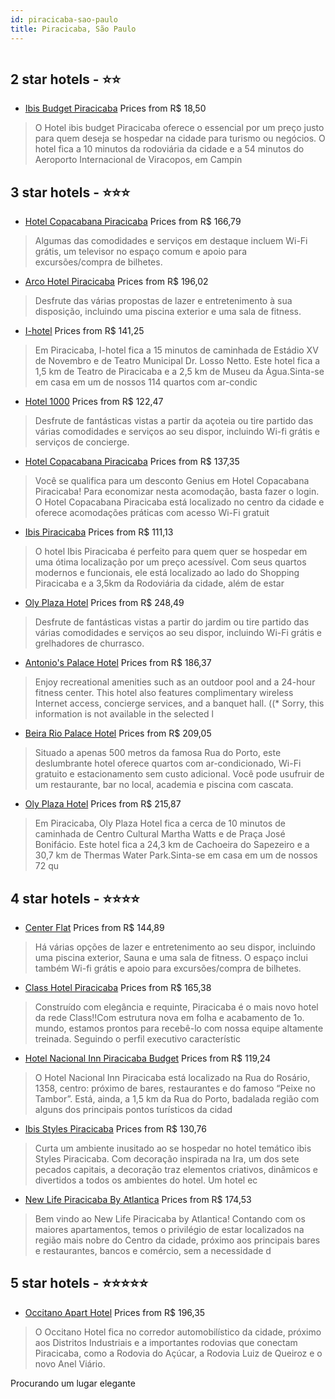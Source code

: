 ```yaml
---
id: piracicaba-sao-paulo
title: Piracicaba, São Paulo
---
```


<center><img src="https://i.travelapi.com/hotels/21000000/20120000/20115400/20115382/b3b53db3_z.jpg" alt="" /></center>


##  2 star hotels - ⭐️⭐️

-    [Ibis Budget Piracicaba](https://us.hurb.com/hotels/piracicaba/ibis-budget-piracicaba-HT-5F2R?cmp=18055) Prices from R$ 18,50
   > O Hotel ibis budget Piracicaba oferece o essencial por um preço justo para quem deseja se hospedar na cidade para turismo ou negócios. O hotel fica a 10 minutos da rodoviária da cidade e a 54 minutos do Aeroporto Internacional de Viracopos, em Campin

##  3 star hotels - ⭐️⭐️⭐️

-    [Hotel Copacabana Piracicaba](https://us.hurb.com/hotels/piracicaba/hotel-copacabana-piracicaba-HT-6OUI?cmp=18055) Prices from R$ 166,79
   > Algumas das comodidades e serviços em destaque incluem Wi-Fi grátis, um televisor no espaço comum e apoio para excursões/compra de bilhetes.
-    [Arco Hotel Piracicaba](https://us.hurb.com/hotels/piracicaba/arco-hotel-piracicaba-HT-F0LT?cmp=18055) Prices from R$ 196,02
   > Desfrute das várias propostas de lazer e entretenimento à sua disposição, incluindo uma piscina exterior e uma sala de fitness.
-    [I-hotel](https://us.hurb.com/hotels/piracicaba/i-hotel-HT-FPI6?cmp=18055) Prices from R$ 141,25
   > Em Piracicaba, I-hotel fica a 15 minutos de caminhada de Estádio XV de Novembro e de Teatro Municipal Dr. Losso Netto.  Este hotel fica a 1,5 km de Teatro de Piracicaba e a 2,5 km de Museu da Água.Sinta-se em casa em um de nossos 114 quartos com ar-condic
-    [Hotel 1000](https://us.hurb.com/hotels/piracicaba/hotel-1000-HT-6J3V?cmp=18055) Prices from R$ 122,47
   > Desfrute de fantásticas vistas a partir da açoteia ou tire partido das várias comodidades e serviços ao seu dispor, incluindo Wi-fi grátis e serviços de concierge.
-    [Hotel Copacabana Piracicaba](https://us.hurb.com/hotels/piracicaba/hotel-copacabana-piracicaba-HT-O50O?cmp=18055) Prices from R$ 137,35
   > Você se qualifica para um desconto Genius em Hotel Copacabana Piracicaba! Para economizar nesta acomodação, basta fazer o login.
O Hotel Copacabana Piracicaba está localizado no centro da cidade e oferece acomodações práticas com acesso Wi-Fi gratuit
-    [Ibis Piracicaba](https://us.hurb.com/hotels/piracicaba/ibis-piracicaba-HT-PLV1?cmp=18055) Prices from R$ 111,13
   > O hotel Ibis Piracicaba é perfeito para quem quer se hospedar em uma ótima localização por um preço acessível. Com seus quartos modernos e funcionais, ele está localizado ao lado do Shopping Piracicaba e a 3,5km da Rodoviária da cidade, além de estar
-    [Oly Plaza Hotel](https://us.hurb.com/hotels/piracicaba/oly-plaza-hotel-HT-GPAY?cmp=18055) Prices from R$ 248,49
   > Desfrute de fantásticas vistas a partir do jardim ou tire partido das várias comodidades e serviços ao seu dispor, incluindo Wi-Fi grátis e grelhadores de churrasco.
-    [Antonio's Palace Hotel](https://us.hurb.com/hotels/piracicaba/antonio-s-palace-hotel-HT-4MU7?cmp=18055) Prices from R$ 186,37
   > Enjoy recreational amenities such as an outdoor pool and a 24-hour fitness center. This hotel also features complimentary wireless Internet access, concierge services, and a banquet hall. ((* Sorry, this information is not available in the selected l
-    [Beira Rio Palace Hotel](https://us.hurb.com/hotels/piracicaba/beira-rio-palace-hotel-HT-W03B?cmp=18055) Prices from R$ 209,05
   > Situado a apenas 500 metros da famosa Rua do Porto, este deslumbrante hotel oferece quartos com ar-condicionado, Wi-Fi gratuito e estacionamento sem custo adicional. Você pode usufruir de um restaurante, bar no local, academia e piscina com cascata.
-    [Oly Plaza Hotel](https://us.hurb.com/hotels/piracicaba/oly-plaza-hotel-HT-SYFL?cmp=18055) Prices from R$ 215,87
   > Em Piracicaba, Oly Plaza Hotel fica a cerca de 10 minutos de caminhada de Centro Cultural Martha Watts e de Praça José Bonifácio.  Este hotel fica a 24,3 km de Cachoeira do Sapezeiro e a 30,7 km de Thermas Water Park.Sinta-se em casa em um de nossos 72 qu

##  4 star hotels - ⭐️⭐️⭐️⭐️

-    [Center Flat](https://us.hurb.com/hotels/piracicaba/center-flat-HT-6DEE?cmp=18055) Prices from R$ 144,89
   > Há várias opções de lazer e entretenimento ao seu dispor, incluindo uma piscina exterior, Sauna e uma sala de fitness. O espaço inclui também Wi-fi grátis e apoio para excursões/compra de bilhetes.
-    [Class Hotel Piracicaba](https://us.hurb.com/hotels/piracicaba/class-hotel-piracicaba-HT-R2EN?cmp=18055) Prices from R$ 165,38
   > Construído com elegância e requinte, Piracicaba é o mais novo hotel da rede Class!!Com estrutura nova em folha e acabamento de 1o. mundo, estamos prontos para recebê-lo com nossa equipe altamente treinada.  Seguindo o perfil executivo característic
-    [Hotel Nacional Inn Piracicaba Budget](https://us.hurb.com/hotels/piracicaba/hotel-nacional-inn-piracicaba-budget-HT-IC4Q?cmp=18055) Prices from R$ 119,24
   > O Hotel Nacional Inn Piracicaba está localizado na Rua do Rosário, 1358, centro: próximo de bares, restaurantes e do famoso “Peixe no Tambor”. Está, ainda, a 1,5 km da Rua do Porto, badalada região com alguns dos principais pontos turísticos da cidad
-    [Ibis Styles Piracicaba](https://us.hurb.com/hotels/piracicaba/ibis-styles-piracicaba-HT-6YXM?cmp=18055) Prices from R$ 130,76
   > Curta um ambiente inusitado ao se hospedar no hotel temático ibis Styles Piracicaba. Com decoração inspirada na Ira, um dos sete pecados capitais, a decoração traz elementos criativos, dinâmicos e divertidos a todos os ambientes do hotel. Um hotel ec
-    [New Life Piracicaba By Atlantica](https://us.hurb.com/hotels/piracicaba/new-life-piracicaba-by-atlantica-HT-A76Y?cmp=18055) Prices from R$ 174,53
   > Bem vindo ao New Life Piracicaba by Atlantica!
Contando com os maiores apartamentos, temos o privilégio de estar localizados na região mais nobre do Centro da
cidade, próximo aos principais bares e restaurantes, bancos e comércio, sem a necessidade d

##  5 star hotels - ⭐️⭐️⭐️⭐️⭐️

-    [Occitano Apart Hotel](https://us.hurb.com/hotels/piracicaba/occitano-apart-hotel-HT-QEY5?cmp=18055) Prices from R$ 196,35
   > O Occitano Hotel fica no corredor automobilístico da cidade, próximo aos Distritos Industriais e a importantes rodovias que conectam Piracicaba, como a Rodovia do Açúcar, a Rodovia Luiz de Queiroz e o novo Anel Viário.
  
Procurando um lugar elegante
